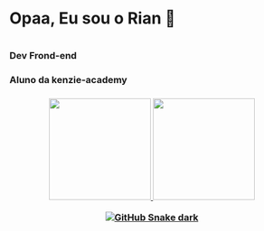 <h1> Opaa, Eu sou o Rian 👋 <h1/>

<h3> Dev Frond-end <h3/>
<h3> Aluno da kenzie-academy <h3/>

<div align="center">
  <a href="https://github.com/tiozinfk">
  <img height="180em" src="https://github-readme-stats.vercel.app/api?username=tiozinfk&show_icons=true&theme=dracula&include_all_commits=true&count_private=true"/>
  <img height="180em" src="https://github-readme-stats.vercel.app/api/top-langs/?username=tiozinfk&layout&theme=dracula"/>
  <div/>



![GitHub Snake dark](github-snake-dark.svg#gh-dark-mode-only)

